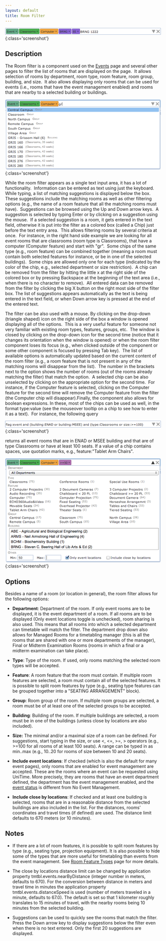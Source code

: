 ```yaml
---
layout: default
title: Room Filter
---
```




![Room Filter](images/events-room-filter-1.png){:class='screenshot'}

## Description

The Room filter is a component used on the [Events](events) page and several other pages to filter the list of rooms that are displayed on the page.  It allows selection of rooms by department, room type, room feature, room group, building, and size.  It also allows displaying only rooms that can be used for events (i.e., rooms that have the event management enabled) and rooms that are nearby to a selected building or buildings.


![Room Filter](images/events-room-filter-2.png){:class='screenshot'}

While the room filter appears as a single text input area, it has a lot of functionality.  Information can be entered as text using just the keyboard.  While typing, a list of matching suggestions is displayed below the box.  These suggestions include the matching rooms as well as other filtering options (e.g., the name of a room feature that all the matching rooms must have).  Suggestions can be browsed using the Up and Down arrow keys.  A suggestion is selected by typing Enter or by clicking on a suggestion using the mouse.  If a selected suggestion is a room, it gets entered in the text field, otherwise it is put into the filter as a colored box (called a Chip) just before the text entry area.  This allows filtering rooms by several criteria at once.  For instance, in the right hand side example we are looking for all event rooms that are classrooms (room type is Classrooms), that have a computer (Computer feature) and start with "gr".  Some chips of the same type (e.g., room feature) can be combined together (meaning a room must contain both selected features for instance, or be in one of the selected buildings).  Some chips are allowed only one for each type (indicated by the color of the chip, e.g., selected department or size restriction).  A chip can be removed from the filter by hitting the little x at the right side of the colored box or by pressing Backspace at the beginning of the text area (i.e., when there is no character to remove).  All entered data can be removed from the filter by clicking the big X button on the right most side of the filter box. The list of suggestions appears automatically as the text is being entered in the text field, or when Down arrow key is pressed at the end of the entered text.

The filter can be also used with a mouse. By clicking on the drop-down (triangle shaped) icon on the right side of the box a window is opened displaying all of the options.  This is a very useful feature for someone not very familiar with existing room types, features, groups, etc.  The window is closed by clicking on the drop-down icon for the second time (notice that it changes its orientation when the window is opened) or when the room filter component loses its focus (e.g., when clicked outside of the component or some other component is focused by pressing Tab key).  The list of available options is automatically updated based on the current content of the room filter (e.g., a room feature that is not present in any of the matching rooms will disappear from the list).  The number in the brackets next to the option shows the number of rooms (out of the rooms already matching the filter) that match the option.  A selected chip can be also unselected by clicking on the appropriate option for the second time.  For instance, if the Computer feature is selected, clicking on the Computer feature for the second time will remove the Computer feature from the filter (the Computer chip will disappear).Finally, the component also allows for boolean expressions. In these, most of the chips can be used as well, in the format type:value (see the mouseover tooltip on a chip to see how to enter it as a text).  For instance, the following query


![Room Filter](images/events-room-filter-3.png){:class='screenshot'}

returns all event rooms that are in ENAD or MSEE building and that are of type Classrooms or have at least 100 seats. If a value of a chip contains spaces, use quotation marks, e.g., feature:"Tablet Arm Chairs".


![Room Filter](images/events-room-filter-4.png){:class='screenshot'}

## Options

Besides a name of a room (or location in general), the room filter allows for the following options:

* **Department**: Department of the room. If only event rooms are to be displayed, it is the event department of a room. If all rooms are to be displayed (Only event locations toggle is unchecked), room sharing is also used. This means that all rooms into which a selected department can timetable will match the filter. The department drop down also allows for Managed Rooms for a timetabling manager (this is all the rooms that are shared with one or more departments of the manager), Final or Midterm Examination Rooms (rooms in which a final or a midterm examination can take place).

* **Type**: Type of the room. If used, only rooms matching the selected room types will be accepted.

* **Feature**: A room feature that the room must contain. If multiple room features are selected, a room must contain all of the selected features. It is possible to split room features by type (e.g., seating type features can be grouped together into a "SEATING ARRANGEMENT" block).

* **Group**: Room group of the room. If multiple room groups are selected, a room must be of at least one of the selected groups to be accepted.

* **Building**: Building of the room. If multiple buildings are selected, a room must be in one of the buildings (unless close by locations are also included).

* **Size:** The minimal and/or a maximal size of a room can be defined. For suggestions, start typing in the size, or use <, <=, >=, > operators (e.g., >=100 for all rooms of at least 100 seats). A range can be typed in as min..max (e.g., 10..20 for rooms of size between 10 and 20 seats).

* **Include event locations**: If checked (which is also the default for many event pages), only rooms that are enabled for event management are accepted. These are the rooms where an event can be requested using UniTime. More precisely, they are rooms that have an event department defined, the department has the event management enabled, and the [event status](event-statuses) is different from No Event Management.

* **Include close by locations**: If checked and at least one building is selected, rooms that are in a reasonable distance from the selected buildings are also included in the list. For the distances, rooms' coordinates and travel times (if defined) are used. The distance limit defaults to 670 meters (or 10 minutes).

## Notes

* If there are a lot of room features, it is possible to split room features by type (e.g., seating type, projection equipment). It is also possible to hide some of the types that are more useful for timetabling than events from the event management. See [Room Feature Types](room-feature-types) page for more details.

* The close by locations distance limit can be changed by application property tmtbl.events.nearByDistance (integer number in meters, defaults to 670). For the conversion between distance in meters and travel time in minutes the application property tmtbl.events.distanceSpeed is used (number of meters traveled in a minute, defaults to 67.0). The default is set so that 1 kilometer roughly translates to 15 minutes of travel, with the nearby rooms being 10 minutes from the selected building.

* Suggestions can be used to quickly see the rooms that match the filter. Press the Down arrow key to display suggestions below the filter even when there is no text entered. Only the first 20 suggestions are displayed.
